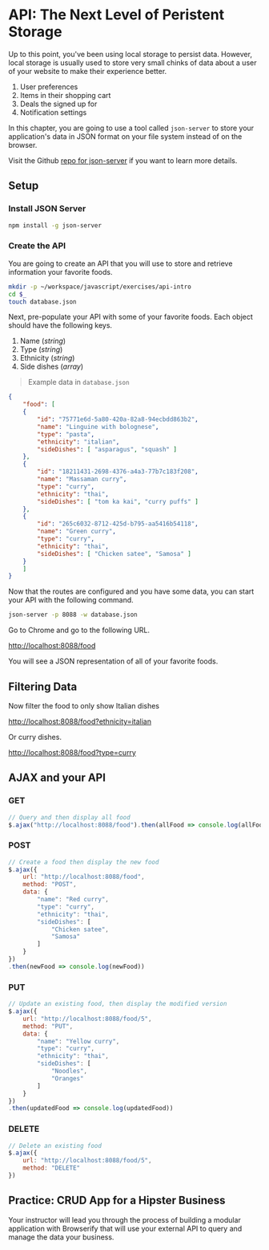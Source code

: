 # API: The Next Level of Peristent Storage

Up to this point, you've been using local storage to persist data. However, local storage is usually used to store very small chinks of data about a user of your website to make their experience better.

1. User preferences
1. Items in their shopping cart
1. Deals the signed up for
1. Notification settings

In this chapter, you are going to use a tool called `json-server` to store your application's data in JSON format on your file system instead of on the browser.

Visit the Github [repo for json-server](https://github.com/typicode/json-server) if you want to learn more details.

## Setup

### Install JSON Server

```sh
npm install -g json-server
```

### Create the API

You are going to create an API that you will use to store and retrieve information your favorite foods.

```sh
mkdir -p ~/workspace/javascript/exercises/api-intro
cd $_
touch database.json
```

Next, pre-populate your API with some of your favorite foods. Each object should have the following keys.

1. Name (_string_)
1. Type (_string_)
1. Ethnicity (_string_)
1. Side dishes (_array_)

> Example data in `database.json`

```json
{
    "food": [
    {
        "id": "75771e6d-5a80-420a-82a8-94ecbdd863b2",
        "name": "Linguine with bolognese",
        "type": "pasta",
        "ethnicity": "italian",
        "sideDishes": [ "asparagus", "squash" ]
    },
    {
        "id": "18211431-2698-4376-a4a3-77b7c183f208",
        "name": "Massaman curry",
        "type": "curry",
        "ethnicity": "thai",
        "sideDishes": [ "tom ka kai", "curry puffs" ]
    },
    {
        "id": "265c6032-8712-425d-b795-aa5416b54118",
        "name": "Green curry",
        "type": "curry",
        "ethnicity": "thai",
        "sideDishes": [ "Chicken satee", "Samosa" ]
    }
    ]
}
```

Now that the routes are configured and you have some data, you can start your API with the following command.

```sh
json-server -p 8088 -w database.json
```

Go to Chrome and go to the following URL.

[http://localhost:8088/food](http://localhost:8088/food)

You will see a JSON representation of all of your favorite foods.

## Filtering Data

Now filter the food to only show Italian dishes

[http://localhost:8088/food?ethnicity=italian](http://localhost:8088/food?ethnicity=italian)

Or curry dishes.

[http://localhost:8088/food?type=curry](http://localhost:8088/food?type=curry)

## AJAX and your API

### GET

```js
// Query and then display all food
$.ajax("http://localhost:8088/food").then(allFood => console.log(allFood))
```

### POST

```js
// Create a food then display the new food
$.ajax({
    url: "http://localhost:8088/food",
    method: "POST",
    data: {
        "name": "Red curry",
        "type": "curry",
        "ethnicity": "thai",
        "sideDishes": [
            "Chicken satee",
            "Samosa"
        ]
    }
})
.then(newFood => console.log(newFood))
```

### PUT

```js
// Update an existing food, then display the modified version
$.ajax({
    url: "http://localhost:8088/food/5",
    method: "PUT",
    data: {
        "name": "Yellow curry",
        "type": "curry",
        "ethnicity": "thai",
        "sideDishes": [
            "Noodles",
            "Oranges"
        ]
    }
})
.then(updatedFood => console.log(updatedFood))
```

### DELETE

```js
// Delete an existing food
$.ajax({
    url: "http://localhost:8088/food/5",
    method: "DELETE"
})
```

## Practice: CRUD App for a Hipster Business

Your instructor will lead you through the process of building a modular application with Browserify that will use your external API to query and manage the data your business.
